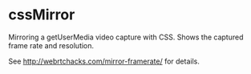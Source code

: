 cssMirror
=========

Mirroring a getUserMedia video capture with CSS. 
Shows the captured frame rate and resolution.

See http://webrtchacks.com/mirror-framerate/ for details.
